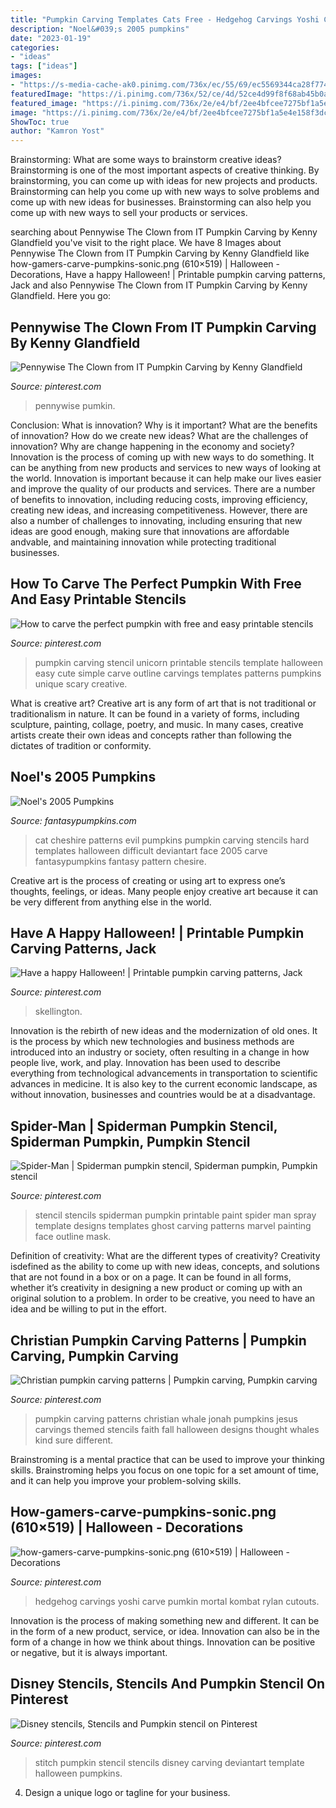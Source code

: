 ```yaml
---
title: "Pumpkin Carving Templates Cats Free - Hedgehog Carvings Yoshi Carve Pumkin Mortal Kombat Rylan Cutouts"
description: "Noel&#039;s 2005 pumpkins"
date: "2023-01-19"
categories:
- "ideas"
tags: ["ideas"]
images:
- "https://s-media-cache-ak0.pinimg.com/736x/ec/55/69/ec5569344ca28f77441ca3328e1254d0.jpg"
featuredImage: "https://i.pinimg.com/736x/52/ce/4d/52ce4d99f8f68ab45b0a9632a436c89a--pumpkin-carving-patterns-pumpkin-carvings.jpg"
featured_image: "https://i.pinimg.com/736x/2e/e4/bf/2ee4bfcee7275bf1a5e4e158f3dcd5e2--spiderman-pumpkin-stencil-spider-man.jpg"
image: "https://i.pinimg.com/736x/2e/e4/bf/2ee4bfcee7275bf1a5e4e158f3dcd5e2--spiderman-pumpkin-stencil-spider-man.jpg"
ShowToc: true
author: "Kamron Yost"
---
```



Brainstorming: What are some ways to brainstorm creative ideas?
Brainstorming is one of the most important aspects of creative thinking. By brainstorming, you can come up with ideas for new projects and products. Brainstorming can help you come up with new ways to solve problems and come up with new ideas for businesses. Brainstorming can also help you come up with new ways to sell your products or services.

	

		
searching about Pennywise The Clown from IT Pumpkin Carving by Kenny Glandfield you've visit to the right place. We have 8 Images about Pennywise The Clown from IT Pumpkin Carving by Kenny Glandfield like how-gamers-carve-pumpkins-sonic.png (610×519) | Halloween - Decorations, Have a happy Halloween! | Printable pumpkin carving patterns, Jack and also Pennywise The Clown from IT Pumpkin Carving by Kenny Glandfield. Here you go:
		
    
## Pennywise The Clown From IT Pumpkin Carving By Kenny Glandfield

<img loading=lazy src="https://i.pinimg.com/736x/0d/88/91/0d889113c269fc20a25b4cd3a600bbb8.jpg" onerror="this.onerror=null;this.src='https://tse4.mm.bing.net/th?id=OIP.hDAznJEeA8MLuIgEQwqSSgHaNK&amp;pid=15.1';" alt="Pennywise The Clown from IT Pumpkin Carving by Kenny Glandfield">

_Source: pinterest.com_

>pennywise pumkin. 

	

Conclusion: What is innovation? Why is it important? What are the benefits of innovation? How do we create new ideas? What are the challenges of innovation? Why are change happening in the economy and society?
Innovation is the process of coming up with new ways to do something. It can be anything from new products and services to new ways of looking at the world. Innovation is important because it can help make our lives easier and improve the quality of our products and services. There are a number of benefits to innovation, including reducing costs, improving efficiency, creating new ideas, and increasing competitiveness. However, there are also a number of challenges to innovating, including ensuring that new ideas are good enough, making sure that innovations are affordable andvable, and maintaining innovation while protecting traditional businesses.

    
## How To Carve The Perfect Pumpkin With Free And Easy Printable Stencils

<img loading=lazy src="https://i.pinimg.com/736x/f5/40/51/f5405149a9f2bd1e60d8656ea5d6cade.jpg" onerror="this.onerror=null;this.src='https://tse4.mm.bing.net/th?id=OIP.-2Yyl2H2StDkFOK6lW5xAAHaKX&amp;pid=15.1';" alt="How to carve the perfect pumpkin with free and easy printable stencils">

_Source: pinterest.com_

>pumpkin carving stencil unicorn printable stencils template halloween easy cute simple carve outline carvings templates patterns pumpkins unique scary creative. 

	

What is creative art?
Creative art is any form of art that is not traditional or traditionalism in nature. It can be found in a variety of forms, including sculpture, painting, collage, poetry, and music. In many cases, creative artists create their own ideas and concepts rather than following the dictates of tradition or conformity.

    
## Noel&#039;s 2005 Pumpkins

<img loading=lazy src="https://www.fantasypumpkins.com/2005-pumpkins/cheshire01.jpg" onerror="this.onerror=null;this.src='https://tse2.mm.bing.net/th?id=OIP.ccpe2idVdrsdT8jtaItYbwAAAA&amp;pid=15.1';" alt="Noel&#039;s 2005 Pumpkins">

_Source: fantasypumpkins.com_

>cat cheshire patterns evil pumpkins pumpkin carving stencils hard templates halloween difficult deviantart face 2005 carve fantasypumpkins fantasy pattern chesire. 

	

Creative art is the process of creating or using art to express one’s thoughts, feelings, or ideas. Many people enjoy creative art because it can be very different from anything else in the world.

    
## Have A Happy Halloween! | Printable Pumpkin Carving Patterns, Jack

<img loading=lazy src="https://i.pinimg.com/736x/d7/da/d8/d7dad8fafef0b82a2ba65e4bda58c765.jpg" onerror="this.onerror=null;this.src='https://tse1.mm.bing.net/th?id=OIP.cq6KimV1x9DSbfuSLBovuAHaHy&amp;pid=15.1';" alt="Have a happy Halloween! | Printable pumpkin carving patterns, Jack">

_Source: pinterest.com_

>skellington. 

	

Innovation is the rebirth of new ideas and the modernization of old ones. It is the process by which new technologies and business methods are introduced into an industry or society, often resulting in a change in how people live, work, and play. Innovation has been used to describe everything from technological advancements in transportation to scientific advances in medicine. It is also key to the current economic landscape, as without innovation, businesses and countries would be at a disadvantage.

    
## Spider-Man | Spiderman Pumpkin Stencil, Spiderman Pumpkin, Pumpkin Stencil

<img loading=lazy src="https://i.pinimg.com/736x/2e/e4/bf/2ee4bfcee7275bf1a5e4e158f3dcd5e2--spiderman-pumpkin-stencil-spider-man.jpg" onerror="this.onerror=null;this.src='https://tse3.mm.bing.net/th?id=OIP.ERijllMiTGZ9v2xHg7eE1AHaKC&amp;pid=15.1';" alt="Spider-Man | Spiderman pumpkin stencil, Spiderman pumpkin, Pumpkin stencil">

_Source: pinterest.com_

>stencil stencils spiderman pumpkin printable paint spider man spray template designs templates ghost carving patterns marvel painting face outline mask. 

	

Definition of creativity: What are the different types of creativity?
Creativity isdefined as the ability to come up with new ideas, concepts, and solutions that are not found in a box or on a page. It can be found in all forms, whether it’s creativity in designing a new product or coming up with an original solution to a problem. In order to be creative, you need to have an idea and be willing to put in the effort.

    
## Christian Pumpkin Carving Patterns | Pumpkin Carving, Pumpkin Carving

<img loading=lazy src="https://i.pinimg.com/736x/52/ce/4d/52ce4d99f8f68ab45b0a9632a436c89a--pumpkin-carving-patterns-pumpkin-carvings.jpg" onerror="this.onerror=null;this.src='https://tse3.mm.bing.net/th?id=OIP.ON1OWlUGd6tRviLiZGHH9gHaHa&amp;pid=15.1';" alt="Christian pumpkin carving patterns | Pumpkin carving, Pumpkin carving">

_Source: pinterest.com_

>pumpkin carving patterns christian whale jonah pumpkins jesus carvings themed stencils faith fall halloween designs thought whales kind sure different. 

	

Brainstroming is a mental practice that can be used to improve your thinking skills. Brainstroming helps you focus on one topic for a set amount of time, and it can help you improve your problem-solving skills.

    
## How-gamers-carve-pumpkins-sonic.png (610×519) | Halloween - Decorations

<img loading=lazy src="https://s-media-cache-ak0.pinimg.com/736x/a1/02/8c/a1028c1c2a49aa1f9dd969f0bfa63241.jpg" onerror="this.onerror=null;this.src='https://tse3.mm.bing.net/th?id=OIP.Sf6YsfzBDcZ7qjbttGJs8AHaGT&amp;pid=15.1';" alt="how-gamers-carve-pumpkins-sonic.png (610×519) | Halloween - Decorations">

_Source: pinterest.com_

>hedgehog carvings yoshi carve pumkin mortal kombat rylan cutouts. 

	

Innovation is the process of making something new and different. It can be in the form of a new product, service, or idea. Innovation can also be in the form of a change in how we think about things. Innovation can be positive or negative, but it is always important.

    
## Disney Stencils, Stencils And Pumpkin Stencil On Pinterest

<img loading=lazy src="https://s-media-cache-ak0.pinimg.com/736x/ec/55/69/ec5569344ca28f77441ca3328e1254d0.jpg" onerror="this.onerror=null;this.src='https://tse2.mm.bing.net/th?id=OIP.kWxIY8nfv-a6LqT4kEwMcQHaLH&amp;pid=15.1';" alt="Disney stencils, Stencils and Pumpkin stencil on Pinterest">

_Source: pinterest.com_

>stitch pumpkin stencil stencils disney carving deviantart template halloween pumpkins. 

	

4. Design a unique logo or tagline for your business.


